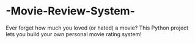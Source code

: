 # -Movie-Review-System-
Ever forget how much you loved (or hated) a movie?   This Python project lets you build your own personal movie rating system!
